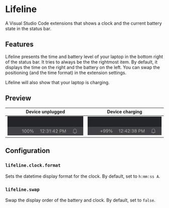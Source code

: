 # Lifeline

A Visual Studio Code extensions that shows a clock and the current battery state in the status bar.

## Features
Lifeline presents the time and battery level of your laptop in the bottom right of the status bar. It tries to always be the the rightmost item. By default, it displays the time on the right and the battery on the left. You can swap the positioning (and the time format) in the extension settings.

Lifeline will also show that your laptop is charging.

## Preview
| Device unplugged | Device charging |
| - | - |
| ![Device unplugged](./media/device-unplugged.png) | ![Device charging](./media/device-charging.png) |

## Configuration
### `lifeline.clock.format`
Sets the datetime display format for the clock. By default, set to `h:mm:ss A`.

### `lifeline.swap`
Swap the display order of the battery and clock. By default, set to `false`.
